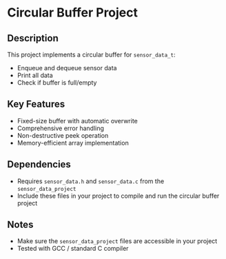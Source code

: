 # Circular Buffer Project

## Description
This project implements a circular buffer for `sensor_data_t`:
- Enqueue and dequeue sensor data
- Print all data
- Check if buffer is full/empty

## Key Features
- Fixed-size buffer with automatic overwrite
- Comprehensive error handling
- Non-destructive peek operation
- Memory-efficient array implementation

## Dependencies
- Requires `sensor_data.h` and `sensor_data.c` from the `sensor_data_project`
- Include these files in your project to compile and run the circular buffer project

## Notes
- Make sure the `sensor_data_project` files are accessible in your project
- Tested with GCC / standard C compiler
